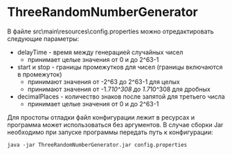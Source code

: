 # ThreeRandomNumberGenerator

В файле src\main\resources\config.properties можно отредактировать следующие параметры:
* delayTime - время между генерацией случайных чисел
  + принимает целые значения от 0 и до 2^63-1
* start и stop - границы промежутков для чисел (границы включаются в промежуток)
  + принимают значения от -2^63 до 2^63-1 для целых
  + принимают значения от -1.7*10^308 до 1.7*10^308 для дробных
* decimalPlaces - количество знаков после запятой для третьего числа
  + принимает целые значения от 0 и до 2^63-1

Для простоты отладки файл конфигурации лежит в ресурсах и программа может использоваться без аргументов.
В случае сборки Jar необходимо при запуске программы передать путь к конфигурации:
```
java -jar ThreeRandomNumberGenerator.jar config.properties
```